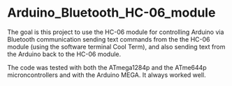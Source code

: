 # Arduino_Bluetooth_HC-06_module

The goal is this project to use the HC-06 module for controlling Arduino via Bluetooth communication
sending text commands from the the HC-06 module (using the software terminal Cool Term), and also sending text from the Arduino back to the HC-06 module.

The code was tested with both the ATmega1284p and the ATme644p microncontrollers and with the Arduino MEGA. It always worked well.  
